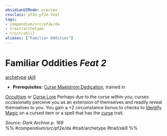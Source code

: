 ```yaml
---
obsidianUIMode: preview
cssclass: pf2e,pf2e-feat
tags:
- compendium/src/pf2e/da
- trait/archetype
- trait/skill
aliases: ["Familiar Oddities"]
---
```

# Familiar Oddities  *Feat 2*  
[archetype](../../rules/traits/archetype.md)  [skill](../../rules/traits/skill.md)  

- **Prerequisites**: [Curse Maelstrom Dedication](curse-maelstrom-dedication-da.md), trained in

[Occultism](../skills.md#Occultism) or [Curse Lore](../skills.md#Lore) Perhaps due to the curse within you, curses occasionally perceive you as an extension of themselves and readily reveal themselves to you. You gain a +2 circumstance bonus to checks to [Identify Magic](../../rules/actions/identify-magic.md) on a cursed item or a spell that has the [curse](../../rules/traits/curse.md) trait.

*Source: Dark Archive p. 169*  
%% #compendium/src/pf2e/da #trait/archetype #trait/skill %%
